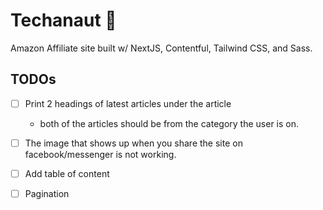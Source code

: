 # Techanaut 🚀

Amazon Affiliate site built w/ NextJS, Contentful, Tailwind CSS, and Sass.

## TODOs

- [ ] Print 2 headings of latest articles under the article

  - both of the articles should be from the category the user is on.

- [ ] The image that shows up when you share the site on facebook/messenger is not working.

- [ ] Add table of content

- [ ] Pagination
